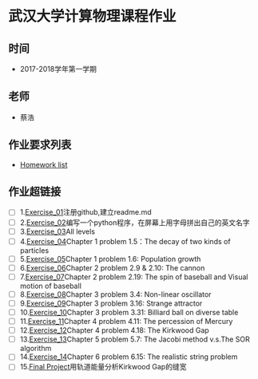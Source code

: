 # 武汉大学计算物理课程作业

## 时间
- 2017-2018学年第一学期

## 老师
- 蔡浩

## 作业要求列表
- [Homework list]()

## 作业超链接
- [ ] 1.[Exercise_01](https://github.com/zhaozhanyi0804/computationalphysics_N2015301020052/blob/master/README.md)注册github,建立readme.md
- [ ] 2.[Exercise_02]()编写一个python程序，在屏幕上用字母拼出自己的英文名字
- [ ] 3.[Exercise_03]()All levels
- [ ] 4.[Exercise_04]()Chapter 1 problem 1.5：The decay of two kinds of particles
- [ ] 5.[Exercise_05]()Chapter 1 problem 1.6: Population growth
- [ ] 6.[Exercise_06]()Chapter 2 problem 2.9 & 2.10: The cannon
- [ ] 7.[Exercise_07]()Chapter 2 problem 2.19: The spin of baseball and Visual motion of baseball
- [ ] 8.[Exercise_08]()Chapter 3 problem 3.4: Non-linear oscillator
- [ ] 9.[Exercise_09]()Chapter 3 problem 3.16: Strange attractor
- [ ] 10.[Exercise_10]()Chapter 3 problem 3.31: Billiard ball on diverse table
- [ ] 11.[Exercise_11]()Chapter 4 problem 4.11: The percession of Mercury
- [ ] 12.[Exercise_12]()Chapter 4 problem 4.18: The Kirkwood Gap
- [ ] 13.[Exercise_13]()Chapter 5 problem 5.7: The Jacobi method v.s.The SOR algorithm
- [ ] 14.[Exercise_14]()Chapter 6 problem 6.15: The realistic string problem
- [ ] 15.[Final Project]()用轨道能量分析Kirkwood Gap的缝宽
